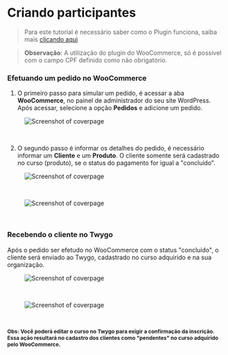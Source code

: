 # Criando participantes

> Para este tutorial é necessário saber como o Plugin funciona, saiba mais [clicando aqui](/pages/primeiros_passos/como_funciona)

> <strong>Observação</strong>: A utilização do plugin do WooCommerce, só é possível com o campo CPF definido como não obrigatório.

### Efetuando um pedido no WooCommerce

1. O primeiro passo para simular um pedido, é acessar a aba <strong>WooCommerce</strong>, no painel de administrador do seu site WordPress. Após acessar, selecione a opção <strong>Pedidos</strong> e adicione um pedido.

<figure class="thumbnails">
  <img src="_media/add_shop_order.png" alt="Screenshot of coverpage" title="Adicionando um pedido">
</figure>

<br/>

2. O segundo passo é informar os detalhes do pedido, é necessário informar um <strong>Cliente</strong> e um <strong>Produto</strong>. O cliente somente será cadastrado no curso (produto), se o status do pagamento for igual a "concluído".

<figure class="thumbnails">
  <img src="_media/add_shop_order_infos.png" alt="Screenshot of coverpage" title="Adicionando um pedido">
</figure>

<br/>

<figure class="thumbnails">
  <img src="_media/add_shop_order_product.png" alt="Screenshot of coverpage" title="Adicionando um pedido">
</figure>

<br/>

### Recebendo o cliente no Twygo

Após o pedido ser efetudo no WooCommerce com o status "concluído", o cliente será enviado ao Twygo, cadastrado no curso adquirido e na sua organização.

<figure class="thumbnails">
  <img src="_media/list_user.png" alt="Screenshot of coverpage" title="Adicionando um pedido">
</figure>

<br/>

<figure class="thumbnails">
  <img src="_media/list_user_org.png" alt="Screenshot of coverpage" title="Adicionando um pedido">
</figure>

<br/>

<strong style="font-size: 12px;">Obs: Você poderá editar o curso no Twygo para exigir a confirmação da inscrição. Essa ação resultará no cadastro dos clientes como "pendentes" no curso adquirido pelo WooCommerce.</strong>
